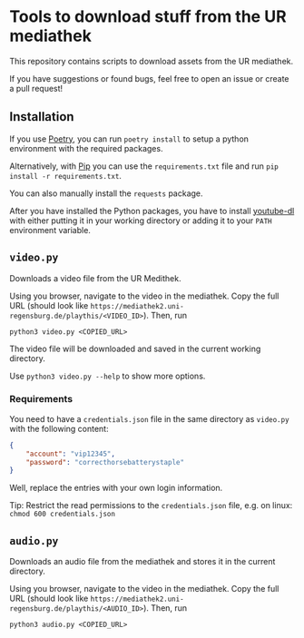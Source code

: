 # Tools to download stuff from the UR mediathek

This repository contains scripts to download assets from the UR mediathek.

If you have suggestions or found bugs, feel free to open an issue or create a pull request!

## Installation

If you use [Poetry](https://python-poetry.org/), you can run `poetry install` to setup a python environment with the required packages.

Alternatively, with [Pip](https://pypi.org/project/pip/) you can use the `requirements.txt` file and run `pip install -r requirements.txt`.

You can also manually install the `requests` package.

After you have installed the Python packages, you have to install [youtube-dl](https://youtube-dl.org/) with either 
putting it in your working directory or adding it to your `PATH` environment variable.

## `video.py`

Downloads a video file from the UR Medithek.

Using you browser, navigate to the video in the mediathek. Copy the full URL (should look like `https://mediathek2.uni-regensburg.de/playthis/<VIDEO_ID>`). Then, run

    python3 video.py <COPIED_URL>

The video file will be downloaded and saved in the current working directory.

Use `python3 video.py --help` to show more options.

### Requirements

You need to have a `credentials.json` file in the same directory as `video.py` with the following content:

``` json
{
    "account": "vip12345",
    "password": "correcthorsebatterystaple"
}
```

Well, replace the entries with your own login information.

Tip: Restrict the read permissions to the `credentials.json` file, e.g. on linux: `chmod 600 credentials.json`


## `audio.py`

Downloads an audio file from the mediathek and stores it in the current directory.

Using you browser, navigate to the video in the mediathek. Copy the full URL (should look like `https://mediathek2.uni-regensburg.de/playthis/<AUDIO_ID>`). Then, run

    python3 audio.py <COPIED_URL>
